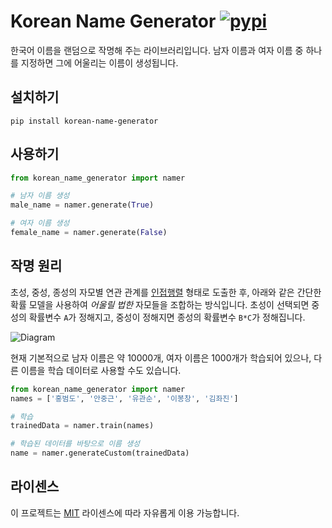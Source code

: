 # Korean Name Generator [![pypi][pypi-image]][pypi-url]

[pypi-image]: https://img.shields.io/pypi/v/korean-name-generator.svg
[pypi-url]: https://img.shields.io/pypi/v/korean-name-generator

한국어 이름을 랜덤으로 작명해 주는 라이브러리입니다. 남자 이름과 여자 이름 중 하나를 지정하면 그에 어울리는 이름이 생성됩니다.

## 설치하기
```
pip install korean-name-generator
```

## 사용하기
```python
from korean_name_generator import namer

# 남자 이름 생성
male_name = namer.generate(True)

# 여자 이름 생성
female_name = namer.generate(False)
```

## 작명 원리

초성, 중성, 종성의 자모별 연관 관계를 [인접행렬](https://en.wikipedia.org/wiki/Adjacency_matrix) 형태로 도출한 후, 아래와 같은 간단한 확률 모델을 사용하여 *어울릴 법한* 자모들을 조합하는 방식입니다. 초성이 선택되면 중성의 확률변수 `A`가 정해지고, 중성이 정해지면 종성의 확률변수 `B*C`가 정해집니다.

![Diagram](https://user-images.githubusercontent.com/6297755/29570112-74a030aa-8790-11e7-906a-e479e982fe08.png)

현재 기본적으로 남자 이름은 약 10000개, 여자 이름은 1000개가 학습되어 있으나, 다른 이름을 학습 데이터로 사용할 수도 있습니다.
```python
from korean_name_generator import namer
names = ['홍범도', '안중근', '유관순', '이봉창', '김좌진']

# 학습
trainedData = namer.train(names)

# 학습된 데이터를 바탕으로 이름 생성
name = namer.generateCustom(trainedData)
```

## 라이센스
이 프로젝트는 [MIT]() 라이센스에 따라 자유롭게 이용 가능합니다.